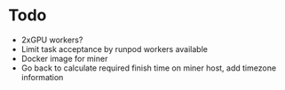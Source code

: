 # Todo
- 2xGPU workers?
- Limit task acceptance by runpod workers available
- Docker image for miner
- Go back to calculate required finish time on miner host, add timezone information
